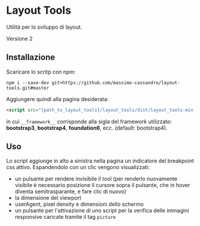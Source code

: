 # Layout Tools

Utilità per lo sviluppo di layout.

Versione 2

## Installazione

Scaricare lo scritp con npm:

```shell
npm i --save-dev git+https://github.com/massimo-cassandro/layout-tools.git#master
```

Aggiungere quindi alla pagina desiderata:

```html
<script src="[path_to_layout_tools]/layout_tools/dist/layout_tools-min.js" data-fw="__framework__"></script>
```
in cui `__framework__` corrisponde alla sigla del framework utilizzato: **bootstrap3**, **bootstrap4**, **foundation6**, ecc. (default: bootstrap4). 

## Uso

Lo script aggiunge in alto a sinistra nella pagina un indicatore del breakpoint css attivo. Espandendolo con un clic vengono visualizzati:

* un pulsante per rendere invisibile il tool (per renderlo nuovamente visibile è necessario posizione il cursore sopra il pulsante, che in hover diventa semitrasparante, e fare clic di nuovo) 
* la dimensione del viewport
* userAgent, pixel density e dimensioni dello schermo
* un pulsante per l'attivazione di uno script per la verifica delle immagini responsive caricate tramite il tag `picture`
